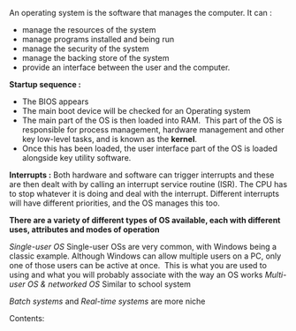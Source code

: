 An operating system is the software that manages the computer. It can :
- manage the resources of the system 
- manage programs installed and being run 
- manage the security of the system
- manage the backing store of the system
- provide an interface between the user and the computer.

**Startup sequence :**
- The BIOS appears
- The main boot device will be checked for an Operating system 
- The main part of the OS is then loaded into RAM.  This part of the OS is responsible for process management, hardware management and other key low-level tasks, and is known as the **kernel**. 
- Once this has been loaded, the user interface part of the OS is loaded alongside key utility software.

**Interrupts :**
Both hardware and software can trigger interrupts and these are then dealt with by calling an interrupt service routine (ISR). The CPU has to stop whatever it is doing and deal with the interrupt. Different interrupts will have different priorities, and the OS manages this too.

**There are a variety of different types of OS available, each with different uses, attributes and modes of operation**

*Single-user OS*
Single-user OSs are very common, with Windows being a classic example. Although Windows can allow multiple users on a PC, only one of those users can be active at once. 
This is what you are used to using and what you will probably associate with the way an OS works
*Multi-user OS & networked OS*
Similar to school system

*Batch systems* and *Real-time systems* are more niche

Contents:
```folder-index-content
```